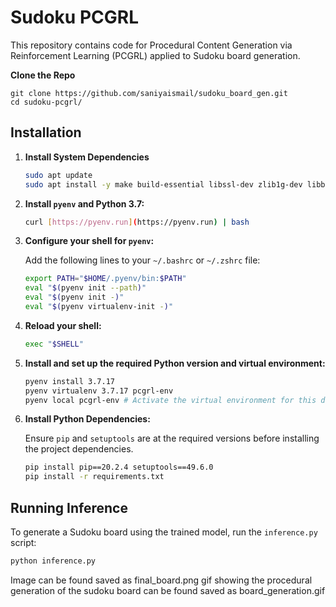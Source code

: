 # Sudoku PCGRL

This repository contains code for Procedural Content Generation via Reinforcement Learning (PCGRL) applied to Sudoku board generation.

**Clone the Repo**
```
git clone https://github.com/saniyaismail/sudoku_board_gen.git
cd sudoku-pcgrl/
```



## Installation

1. **Install System Dependencies**
   
    ```bash
    sudo apt update
    sudo apt install -y make build-essential libssl-dev zlib1g-dev libbz2-dev libreadline-dev libsqlite3-dev wget curl llvm libncurses5-dev libncursesw5-dev xz-utils tk-dev libffi-dev liblzma-dev git
    ```


2.  **Install `pyenv` and Python 3.7:**


    ```bash
    curl [https://pyenv.run](https://pyenv.run) | bash
    ```

3.  **Configure your shell for `pyenv`:**

    Add the following lines to your `~/.bashrc` or `~/.zshrc` file:

    ```bash
    export PATH="$HOME/.pyenv/bin:$PATH"
    eval "$(pyenv init --path)"
    eval "$(pyenv init -)"
    eval "$(pyenv virtualenv-init -)"
    ```

4.  **Reload your shell:**

    ```bash
    exec "$SHELL"
    ```

5.  **Install and set up the required Python version and virtual environment:**

    ```bash
    pyenv install 3.7.17
    pyenv virtualenv 3.7.17 pcgrl-env
    pyenv local pcgrl-env # Activate the virtual environment for this directory
    ```

6.  **Install Python Dependencies:**

    Ensure `pip` and `setuptools` are at the required versions before installing the project dependencies.

    ```bash
    pip install pip==20.2.4 setuptools==49.6.0
    pip install -r requirements.txt
    ```
## Running Inference

To generate a Sudoku board using the trained model, run the `inference.py` script:

```bash
python inference.py
```
Image can be found saved as final_board.png
gif showing the procedural generation of the sudoku board can be found saved as board_generation.gif
